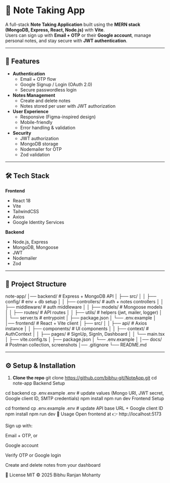 # 📝 Note Taking App

A full-stack **Note Taking Application** built using the **MERN stack (MongoDB, Express, React, Node.js)** with **Vite**.  
Users can sign up with **Email + OTP** or their **Google account**, manage personal notes, and stay secure with **JWT authentication**.

---

## 🚀 Features
- **Authentication**
  - Email + OTP flow
  - Google Signup / Login (OAuth 2.0)
  - Secure passwordless login
- **Notes Management**
  - Create and delete notes
  - Notes stored per user with JWT authorization
- **User Experience**
  - Responsive (Figma-inspired design)
  - Mobile-friendly
  - Error handling & validation
- **Security**
  - JWT authorization
  - MongoDB storage
  - Nodemailer for OTP
  - Zod validation

---

## 🛠️ Tech Stack
**Frontend**  
- React 18  
- Vite  
- TailwindCSS  
- Axios  
- Google Identity Services  

**Backend**  
- Node.js, Express  
- MongoDB, Mongoose  
- JWT  
- Nodemailer  
- Zod  

---

## 📂 Project Structure
note-app/
│── backend/ # Express + MongoDB API
│ ├── src/
│ │ ├── config/ # env + db setup
│ │ ├── controllers/ # auth + notes controllers
│ │ ├── middleware/ # auth middleware
│ │ ├── models/ # Mongoose models
│ │ ├── routes/ # API routes
│ │ ├── utils/ # helpers (jwt, mailer, logger)
│ │ └── server.ts # entrypoint
│ ├── package.json
│ └── .env.example
│
│── frontend/ # React + Vite client
│ ├── src/
│ │ ├── api/ # Axios instance
│ │ ├── components/ # UI components
│ │ ├── context/ # AuthContext
│ │ ├── pages/ # SignUp, SignIn, Dashboard
│ │ └── main.tsx
│ ├── vite.config.ts
│ ├── package.json
│ └── .env.example
│
│── docs/ # Postman collection, screenshots
│── .gitignore
└── README.md


---

## ⚙️ Setup & Installation

1. **Clone the repo**
   git clone https://github.com/bibhu-git/NoteApp.git
   cd note-app
Backend Setup

cd backend
cp .env.example .env   # update values (Mongo URI, JWT secret, Google client ID, SMTP credentials)
npm install
npm run dev
Frontend Setup

cd frontend
cp .env.example .env   # update API base URL + Google client ID
npm install
npm run dev
📌 Usage
Open frontend at 👉 http://localhost:5173

Sign up with:

Email + OTP, or

Google account

Verify OTP or Google login

Create and delete notes from your dashboard

📜 License
MIT © 2025 Bibhu Ranjan Mohanty
